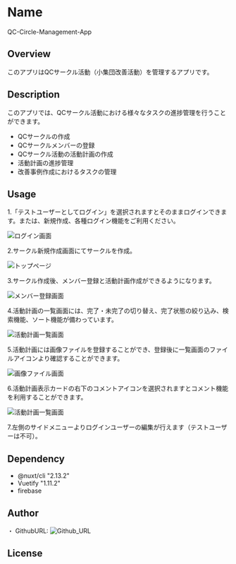 # Name
QC-Circle-Management-App
## Overview
このアプリはQCサークル活動（小集団改善活動）を管理するアプリです。
## Description
このアプリでは、QCサークル活動における様々なタスクの進捗管理を行うことができます。

- QCサークルの作成
- QCサークルメンバーの登録
- QCサークル活動の活動計画の作成
- 活動計画の進捗管理
- 改善事例作成におけるタスクの管理 
## Usage
1.「テストユーザーとしてログイン」を選択されますとそのままログインできます。または、新規作成、各種ログイン機能をご利用ください。

![ログイン画面](https://user-images.githubusercontent.com/65491855/100456674-26789900-3104-11eb-8aa3-33aaf530b430.png)

2.サークル新規作成画面にてサークルを作成。

![トップページ](https://user-images.githubusercontent.com/65491855/100456897-6770ad80-3104-11eb-85c7-401711dd252a.png)

3.サークル作成後、メンバー登録と活動計画作成ができるようになります。

![メンバー登録画面](https://user-images.githubusercontent.com/65491855/100456945-7c4d4100-3104-11eb-90e9-55f6798578f9.png)
 
4.活動計画の一覧画面には、完了・未完了の切り替え、完了状態の絞り込み、検索機能、ソート機能が備わっています。

![活動計画一覧画面](https://user-images.githubusercontent.com/65491855/100457022-9dae2d00-3104-11eb-9799-6c20abfdab6b.png)

5.活動計画には画像ファイルを登録することができ、登録後に一覧画面のファイルアイコンより確認することができます。

![画像ファイル画面](https://user-images.githubusercontent.com/65491855/100457155-de0dab00-3104-11eb-8112-6a5356e69078.png)

6.活動計画表示カードの右下のコメントアイコンを選択されますとコメント機能を利用することができます。

![活動計画一覧画面](https://user-images.githubusercontent.com/65491855/100457229-03021e00-3105-11eb-9f74-c36894d0a8b3.png)

7.左側のサイドメニューよりログインユーザーの編集が行えます（テストユーザーは不可）。
## Dependency

- @nuxt/cli "2.13.2"
- Vuetify "1.11.2"
- firebase


## Author

・ GithubURL: ![Github_URL](https://github.com/ToruShimizu)
## License
